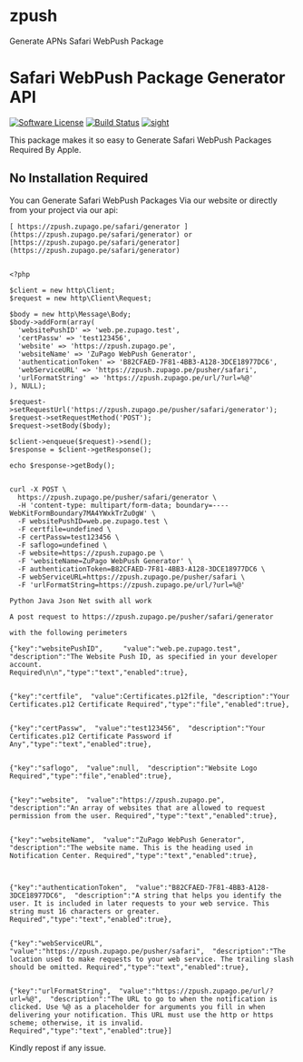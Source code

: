 # zpush
Generate APNs Safari WebPush Package

# Safari WebPush Package Generator API

[![Software License](https://img.shields.io/badge/license-MIT-brightgreen.svg?style=flat-square)](LICENSE.md)
[![Build Status](https://scrutinizer-ci.com/g/zupago/zpush/badges/build.png?b=master)](https://scrutinizer-ci.com/g/zupago/zpush/build-status/master)
[![sight](https://insight.sensiolabs.com/projects/30d57a0c-06db-45e4-97fc-2e164cbca54f/big.png)](https://insight.sensiolabs.com/projects/30d57a0c-06db-45e4-97fc-2e164cbca54f)

This package makes it so easy to Generate Safari WebPush Packages Required By Apple.

## No Installation Required

You can Generate Safari WebPush Packages Via our website or directly from your project via our api:

``` Website
[ https://zpush.zupago.pe/safari/generator ](https://zpush.zupago.pe/safari/generator) or [https://zpush.zupago.pe/safari/generator](https://zpush.zupago.pe/safari/generator)
```

``` API PHP

<?php

$client = new http\Client;
$request = new http\Client\Request;

$body = new http\Message\Body;
$body->addForm(array(
  'websitePushID' => 'web.pe.zupago.test',
  'certPassw' => 'test123456',
  'website' => 'https://zpush.zupago.pe',
  'websiteName' => 'ZuPago WebPush Generator',
  'authenticationToken' => 'B82CFAED-7F81-4BB3-A128-3DCE18977DC6',
  'webServiceURL' => 'https://zpush.zupago.pe/pusher/safari',
  'urlFormatString' => 'https://zpush.zupago.pe/url/?url=%@'
), NULL);

$request->setRequestUrl('https://zpush.zupago.pe/pusher/safari/generator');
$request->setRequestMethod('POST');
$request->setBody($body);

$client->enqueue($request)->send();
$response = $client->getResponse();

echo $response->getBody();


```

``` API Curl
curl -X POST \
  https://zpush.zupago.pe/pusher/safari/generator \
  -H 'content-type: multipart/form-data; boundary=----WebKitFormBoundary7MA4YWxkTrZu0gW' \
  -F websitePushID=web.pe.zupago.test \
  -F certfile=undefined \
  -F certPassw=test123456 \
  -F saflogo=undefined \
  -F website=https://zpush.zupago.pe \
  -F 'websiteName=ZuPago WebPush Generator' \
  -F authenticationToken=B82CFAED-7F81-4BB3-A128-3DCE18977DC6 \
  -F webServiceURL=https://zpush.zupago.pe/pusher/safari \
  -F 'urlFormatString=https://zpush.zupago.pe/url/?url=%@'
```

``` API Other methods
Python Java Json Net swith all work

A post request to https://zpush.zupago.pe/pusher/safari/generator

with the following perimeters

{"key":"websitePushID",     "value":"web.pe.zupago.test",       "description":"The Website Push ID, as specified in your developer account.
Required\n\n","type":"text","enabled":true},


{"key":"certfile",  "value":Certificates.p12file, "description":"Your Certificates.p12 Certificate Required","type":"file","enabled":true},


{"key":"certPassw",  "value":"test123456",  "description":"Your Certificates.p12 Certificate Password if Any","type":"text","enabled":true},


{"key":"saflogo",  "value":null,  "description":"Website Logo Required","type":"file","enabled":true},


{"key":"website",  "value":"https://zpush.zupago.pe",  "description":"An array of websites that are allowed to request permission from the user. Required","type":"text","enabled":true},


{"key":"websiteName",  "value":"ZuPago WebPush Generator", "description":"The website name. This is the heading used in Notification Center. Required","type":"text","enabled":true},



{"key":"authenticationToken",  "value":"B82CFAED-7F81-4BB3-A128-3DCE18977DC6",  "description":"A string that helps you identify the user. It is included in later requests to your web service. This string must 16 characters or greater. Required","type":"text","enabled":true},


{"key":"webServiceURL",  "value":"https://zpush.zupago.pe/pusher/safari",  "description":"The location used to make requests to your web service. The trailing slash should be omitted. Required","type":"text","enabled":true},


{"key":"urlFormatString",  "value":"https://zpush.zupago.pe/url/?url=%@",  "description":"The URL to go to when the notification is clicked. Use %@ as a placeholder for arguments you fill in when delivering your notification. This URL must use the http or https scheme; otherwise, it is invalid. Required","type":"text","enabled":true}]

```

Kindly repost if any issue.

